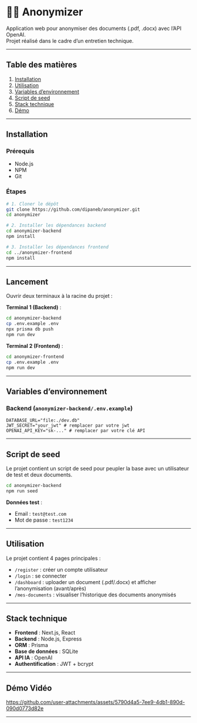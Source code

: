 # 🕵️‍♂️ Anonymizer

Application web pour anonymiser des documents (.pdf, .docx) avec l’API OpenAI.  
Projet réalisé dans le cadre d’un entretien technique.

---

## Table des matières

1. [Installation](#installation)
2. [Utilisation](#utilisation)
3. [Variables d’environnement](#variables-denvironnement)
4. [Script de seed](#script-de-seed)
5. [Stack technique](#stack-technique)
6. [Démo](#démo)

---

## Installation

### Prérequis

- Node.js
- NPM
- Git

### Étapes

```bash
# 1. Cloner le dépôt
git clone https://github.com/dipaneb/anonymizer.git
cd anonymizer

# 2. Installer les dépendances backend
cd anonymizer-backend
npm install

# 3. Installer les dépendances frontend
cd ../anonymizer-frontend
npm install
```

---

## Lancement

Ouvrir deux terminaux à la racine du projet :

**Terminal 1 (Backend)** :
```bash
cd anonymizer-backend
cp .env.example .env
npx prisma db push
npm run dev
```

**Terminal 2 (Frontend)** :
```bash
cd anonymizer-frontend
cp .env.example .env
npm run dev
```

---

## Variables d’environnement

### Backend (`anonymizer-backend/.env.example`)

```env
DATABASE_URL="file:./dev.db"
JWT_SECRET="your_jwt" # remplacer par votre jwt
OPENAI_API_KEY="sk-..." # remplacer par votre clé API
```

---

## Script de seed

Le projet contient un script de seed pour peupler la base avec un utilisateur de test et deux documents.

```bash
cd anonymizer-backend
npm run seed
```

**Données test** :
- Email : `test@test.com`
- Mot de passe : `test1234`

---

## Utilisation

Le projet contient 4 pages principales :

- `/register` : créer un compte utilisateur
- `/login` : se connecter
- `/dashboard` : uploader un document (.pdf/.docx) et afficher l’anonymisation (avant/après)
- `/mes-documents` : visualiser l’historique des documents anonymisés

---

## Stack technique

- **Frontend** : Next.js, React
- **Backend** : Node.js, Express
- **ORM** : Prisma
- **Base de données** : SQLite
- **API IA** : OpenAI
- **Authentification** : JWT + bcrypt

---

## Démo Vidéo



https://github.com/user-attachments/assets/5790d4a5-7ee9-4db1-890d-090d0773d82e



---
